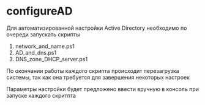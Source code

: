 # configureAD
Для автоматизированной настройки Active Directory необходимо по очереди запускать скрипты 
1) network_and_name.ps1
2) AD_and_dns.ps1
3) DNS_zone_DHCP_server.ps1

По окончании работы каждого скрипта происходит перезагрузка системы, так как она требуется для завершения некоторых настроек

Параметры настройки будет предложено ввести вручную в консоль при запуске каждого скритпта
